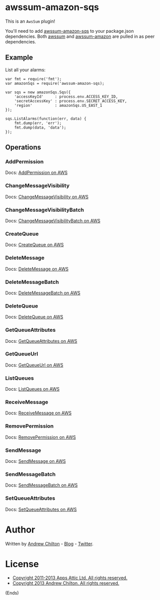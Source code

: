 # awssum-amazon-sqs #

This is an ```AwsSum``` plugin!

You'll need to add [awssum-amazon-sqs](https://github.com/awssum/awssum-amazon-sqs/) to your package.json
dependencies. Both [awssum](https://github.com/awssum/awssum/) and
[awssum-amazon](https://github.com/awssum/awssum-amazon/) are pulled in as peer dependencies.

## Example ##

List all your alarms:

```
var fmt = require('fmt');
var amazonSqs = require('awssum-amazon-sqs);

var sqs = new amazonSqs.Sqs({
    'accessKeyId'     : process.env.ACCESS_KEY_ID,
    'secretAccessKey' : process.env.SECRET_ACCESS_KEY,
    'region'          : amazonSqs.US_EAST_1
});

sqs.ListAlarms(function(err, data) {
    fmt.dump(err, 'err');
    fmt.dump(data, 'data');
});
```

## Operations ##

### AddPermission ###

Docs: [AddPermission on AWS](http://docs.amazonwebservices.com/AWSSimpleQueueService/latest/APIReference/Query_QueryAddPermission.html)

### ChangeMessageVisibility ###

Docs: [ChangeMessageVisibility on AWS](http://docs.amazonwebservices.com/AWSSimpleQueueService/latest/APIReference/Query_QueryChangeMessageVisibility.html)

### ChangeMessageVisibilityBatch ###

Docs: [ChangeMessageVisibilityBatch on AWS](http://docs.amazonwebservices.com/AWSSimpleQueueService/latest/APIReference/Query_QueryChangeMessageVisibilityBatch.html)

### CreateQueue ###

Docs: [CreateQueue on AWS](http://docs.amazonwebservices.com/AWSSimpleQueueService/latest/APIReference/Query_QueryCreateQueue.html)

### DeleteMessage ###

Docs: [DeleteMessage on AWS](http://docs.amazonwebservices.com/AWSSimpleQueueService/latest/APIReference/Query_QueryDeleteMessage.html)

### DeleteMessageBatch ###

Docs: [DeleteMessageBatch on AWS](http://docs.amazonwebservices.com/AWSSimpleQueueService/latest/APIReference/Query_QueryDeleteMessageBatch.html)

### DeleteQueue ###

Docs: [DeleteQueue on AWS](http://docs.amazonwebservices.com/AWSSimpleQueueService/latest/APIReference/Query_QueryDeleteQueue.html)

### GetQueueAttributes ###

Docs: [GetQueueAttributes on AWS](http://docs.amazonwebservices.com/AWSSimpleQueueService/latest/APIReference/Query_QueryGetQueueUrl.html)

### GetQueueUrl ###

Docs: [GetQueueUrl on AWS](http://docs.amazonwebservices.com/AWSSimpleQueueService/latest/APIReference/Query_QueryGetQueueAttributes.html)

### ListQueues ###

Docs: [ListQueues on AWS](http://docs.amazonwebservices.com/AWSSimpleQueueService/latest/APIReference/Query_QueryListQueues.html)

### ReceiveMessage ###

Docs: [ReceiveMessage on AWS](http://docs.amazonwebservices.com/AWSSimpleQueueService/latest/APIReference/Query_QueryReceiveMessage.html)

### RemovePermission ###

Docs: [RemovePermission on AWS](http://docs.amazonwebservices.com/AWSSimpleQueueService/latest/APIReference/Query_QueryRemovePermission.html)

### SendMessage ###

Docs: [SendMessage on AWS](http://docs.amazonwebservices.com/AWSSimpleQueueService/latest/APIReference/Query_QuerySendMessage.html)

### SendMessageBatch ###

Docs: [SendMessageBatch on AWS](http://docs.amazonwebservices.com/AWSSimpleQueueService/latest/APIReference/Query_QuerySendMessageBatch.html)

### SetQueueAttributes ###

Docs: [SetQueueAttributes on AWS](http://docs.amazonwebservices.com/AWSSimpleQueueService/latest/APIReference/Query_QuerySetQueueAttributes.html)



# Author #

Written by [Andrew Chilton](http://chilts.org/) - [Blog](http://chilts.org/blog/) -
[Twitter](https://twitter.com/andychilton).

# License #

* [Copyright 2011-2013 Apps Attic Ltd.  All rights reserved.](http://appsattic.mit-license.org/2011/)
* [Copyright 2013 Andrew Chilton.  All rights reserved.](http://chilts.mit-license.org/2013/)

(Ends)
